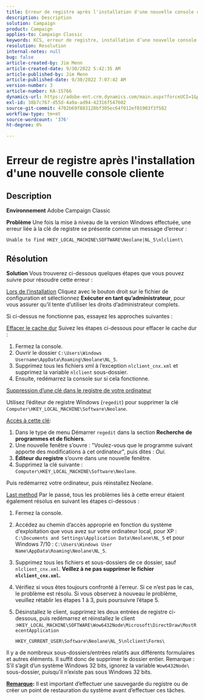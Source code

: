 ```yaml
---
title: Erreur de registre après l'installation d'une nouvelle console cliente
description: Description
solution: Campaign
product: Campaign
applies-to: Campaign Classic
keywords: KCS, erreur de registre, installation d’une nouvelle console cliente, Adobe Campaign Classic, dépannage, effacer le cache, regedit, clé de registre
resolution: Resolution
internal-notes: null
bug: false
article-created-by: Jim Menn
article-created-date: 9/30/2022 5:42:35 AM
article-published-by: Jim Menn
article-published-date: 9/30/2022 7:07:42 AM
version-number: 3
article-number: KA-15766
dynamics-url: https://adobe-ent.crm.dynamics.com/main.aspx?forceUCI=1&pagetype=entityrecord&etn=knowledgearticle&id=d210f2ad-8240-ed11-9db1-0022480866ad
exl-id: 38b7c767-d55d-4a9a-ad94-42316f547602
source-git-commit: 4702b69f883128bf305ec64f012ef01903f3f582
workflow-type: tm+mt
source-wordcount: '376'
ht-degree: 0%

---
```


# Erreur de registre après l&#39;installation d&#39;une nouvelle console cliente

## Description


<b>Environnement</b>
Adobe Campaign Classic

<b>Problème</b>
Une fois la mise à niveau de la version Windows effectuée, une erreur liée à la clé de registre se présente comme un message d’erreur :


```
Unable to find HKEY_LOCAL_MACHINE\SOFTWARE\Neolane|NL_5\nlclient\
```



## Résolution


<b>Solution</b>
Vous trouverez ci-dessous quelques étapes que vous pouvez suivre pour résoudre cette erreur :

<u>Lors de l’installation</u>
Cliquez avec le bouton droit sur le fichier de configuration et sélectionnez <b>Exécuter en tant qu’administrateur</b>, pour vous assurer qu’il tente d’utiliser les droits d’administrateur complets.

Si ci-dessus ne fonctionne pas, essayez les approches suivantes :

<u>Effacer le cache dur</u>
Suivez les étapes ci-dessous pour effacer le cache dur :

1. Fermez la console.
2. Ouvrir le dossier `C:\Users\Windows Username\AppData\Roaming\Neolane\NL_5`.
3. Supprimez tous les fichiers xml à l’exception `nlclient_cnx.xml` et supprimez la variable `nlclient` sous-dossier.
4. Ensuite, redémarrez la console sur si cela fonctionne.


<u>Suppression d’une clé dans le registre de votre ordinateur</u>

Utilisez l’éditeur de registre Windows (`regedit`) pour supprimer la clé `Computer\HKEY_LOCAL_MACHINE\Software\Neolane`.

<u>Accès à cette clé</u>:

1. Dans le type de menu Démarrer `regedit` dans la section <b>Recherche de programmes et de fichiers</b>.
2. Une nouvelle fenêtre s’ouvre : &quot;Voulez-vous que le programme suivant apporte des modifications à cet ordinateur&quot;, puis dites : *Oui*.
3. <b>Éditeur du registre</b> s’ouvre dans une nouvelle fenêtre.
4. Supprimez la clé suivante : `Computer\HKEY_LOCAL_MACHINE\Software\Neolane`.


Puis redémarrez votre ordinateur, puis réinstallez Neolane.

<u>Last method</u>
Par le passé, tous les problèmes liés à cette erreur étaient également résolus en suivant les étapes ci-dessous :

1. Fermez la console.
2. Accédez au chemin d’accès approprié en fonction du système d’exploitation que vous avez sur votre ordinateur local, pour XP : `C:\Documents and Settings\Application Data\Neolane\NL_5` et pour Windows 7/10 : `C:\Users\Windows User Name\AppData\Roaming\Neolane\NL_5`.
3. Supprimez tous les fichiers et sous-dossiers de ce dossier, sauf `nlclient_cnx.xml`. <b>Veillez à ne pas supprimer le fichier `nlclient_cnx.xml`.</b>
4. Vérifiez si vous êtes toujours confronté à l’erreur. Si ce n’est pas le cas, le problème est résolu. Si vous observez à nouveau le problème, veuillez rétablir les étapes 1 à 3, puis poursuivre l’étape 5.
5. Désinstallez le client, supprimez les deux entrées de registre ci-dessous, puis redémarrez et réinstallez le client :`HKEY_LOCAL_MACHINE\SOFTWARE\Wow6432Node\Microsoft\DirectDraw\MostRecentApplication`

   `HKEY_CURRENT_USER\Software\Neolane\NL_5\nlclient\Forms\`


Il y a de nombreux sous-dossiers/entrées relatifs aux différents formulaires et autres éléments. Il suffit donc de supprimer le dossier entier.
Remarque : S’il s’agit d’un système Windows 32 bits, ignorez la variable `Wow6432Node\` sous-dossier, puisqu’il n’existe pas sous Windows 32 bits.

<u><b>Remarque</b></u><b>:</b> Il est important d’effectuer une sauvegarde du registre ou de créer un point de restauration du système avant d’effectuer ces tâches.
